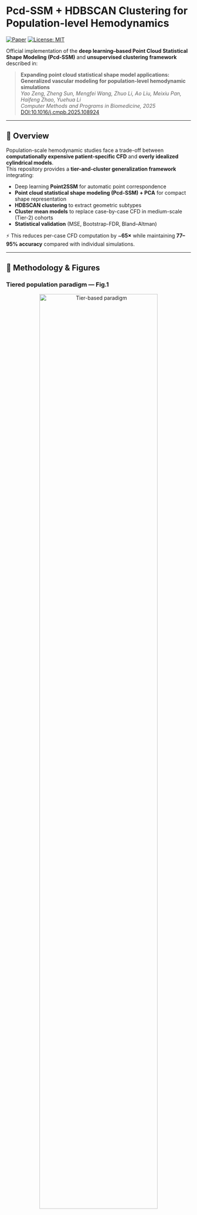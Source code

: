 # Pcd-SSM + HDBSCAN Clustering for Population-level Hemodynamics

[![Paper](https://img.shields.io/badge/Paper-CMPB%202025-blue)](https://doi.org/10.1016/j.cmpb.2025.108924)
[![License: MIT](https://img.shields.io/badge/License-MIT-green.svg)](LICENSE)

Official implementation of the **deep learning–based Point Cloud Statistical Shape Modeling (Pcd-SSM)** and **unsupervised clustering framework** described in:

> **Expanding point cloud statistical shape model applications: Generalized vascular modeling for population-level hemodynamic simulations**  
> *Yao Zeng, Zheng Sun, Mengfei Wang, Zhuo Li, Ao Liu, Meixiu Pan, Haifeng Zhao, Yuehua Li*  
> *Computer Methods and Programs in Biomedicine, 2025*  
> [DOI:10.1016/j.cmpb.2025.108924](https://doi.org/10.1016/j.cmpb.2025.108924)

---

## 🚀 Overview

Population-scale hemodynamic studies face a trade-off between **computationally expensive patient-specific CFD** and **overly idealized cylindrical models**.  
This repository provides a **tier-and-cluster generalization framework** integrating:

- Deep learning **Point2SSM** for automatic point correspondence  
- **Point cloud statistical shape modeling (Pcd-SSM) + PCA** for compact shape representation  
- **HDBSCAN clustering** to extract geometric subtypes  
- **Cluster mean models** to replace case-by-case CFD in medium-scale (Tier-2) cohorts  
- **Statistical validation** (MSE, Bootstrap-FDR, Bland–Altman)

⚡ This reduces per-case CFD computation by ~**65×** while maintaining **77–95% accuracy** compared with individual simulations.

---

## 🧩 Methodology & Figures

### Tiered population paradigm — **Fig.1**

<p align="center">
  <img src="docs/figures/fig1.png" width="80%" alt="Tier-based paradigm">
</p>

Our study defines three cohort levels:
- **Tier 1:** N ≤ Ncrit (global mean model feasible)  
- **Tier 2:** Ncrit < N < 10³ (high shape heterogeneity, computationally heavy)  
- **Tier 3:** N ≥ 10³ (large-scale, often simplified cylinders)

---

### Proposed workflow — **Fig.2**

<p align="center">
  <img src="docs/figures/fig2.png" width="90%" alt="Workflow">
</p>

The full pipeline integrates:
1. TOF-MRA data preprocessing & vessel reconstruction  
2. **Point2SSM** training for unsupervised point correspondence  
3. **Pcd-SSM + PCA** to compress shape space  
4. **HDBSCAN clustering** to identify geometric subtypes  
5. **Cluster mean model** generation  
6. CFD simulation & statistical validation

---

### CFD pipeline — **Fig.6**

<p align="center">
  <img src="docs/figures/fig3.png" width="90%" alt="CFD workflow">
</p>

We run **steady-state CFD** with:
- Carreau non-Newtonian blood model  
- Velocity inlet (0.45 m/s), zero-pressure outlet  
- ANSYS Fluent 2022 R2 (coupled solver, residual < 1e-5)

---

### Clustering results — **Fig.9**

<p align="center">
  <img src="docs/figures/fig4.png" width="90%" alt="Clustering results">
</p>

- Pcd-SSM produced **two robust clusters** with 66.7% data participation.  
- Traditional mesh-based SSM had more noise (only 43.3% clustered).  
- Pcd-SSM clusters clearly separate normal vs stenotic ICA morphologies.

---

### Section-wise hemodynamic validation — **Fig.11**

<p align="center">
  <img src="docs/figures/fig5.png" width="90%" alt="Section analysis">
</p>

- Red = Pcd-SSM cluster mean model  
- Blue = ideal cylindrical model  
- Boxplots = individual CFD results  
- Pcd-SSM nearly overlaps with individual median curves for WSS & pressure.

---

### Normal vs stenosed flow fields — **Fig.12**

<p align="center">
  <img src="docs/figures/fig6.png" width="90%" alt="Normal vs stenosis">
</p>

- Stenotic cluster: higher velocity peaks (0.88 m/s), sharper pressure drop, and WSS elevation.  
- Normal cluster: smoother velocity and pressure distribution.

---

## ⚙️ Installation

We recommend creating a Conda environment or running the quick install script.

### Option 1 — Conda environment (recommended)

    conda env create -f environment.yml
    conda activate pcd-ssm

### Option 2 — Quick install script

Please run the following command to install the required dependencies:

    bash setup.sh

The provided `environment.yml` contains all dependencies including PyTorch, Open3D, HDBSCAN, PyVista, and VTK.

---

## 📁 Dataset

Due to **data privacy restrictions**, we only provide **5 anonymized samples** each for training, validation, and testing under the `data/` directory.  
These samples are derived from real hospital patient data but fully anonymized for demonstration and reproducibility.

If you want to train on your own dataset, prepare:
- **TOF-MRA** scans (DICOM/NIfTI)
- Segmented STL / point cloud files
- Follow the same folder structure as provided samples.

---

## 🏋️ Training

Use the following command to train the model:

    python train.py -c cfgs/point2ssm.yaml

- `-c` specifies the configuration YAML file (default: `cfgs/point2ssm.yaml`).

---

## 🧪 Testing

Use the following command to test the model:

    python test.py -c experiments/vessels_normal/point2ssm_dgcnn/point2ssm.yaml

---

## ⚙️ Configuration

- All model configurations are defined in **YAML files**.  
- You can modify:
  - Dataset paths
  - Model architecture
  - Training hyperparameters
  - Evaluation settings

Example:

    dataset: vessels_normal
    model: dgcnn
    epochs: 200
    batch_size: 16
    learning_rate: 0.001

---

## 📚 More Information

- For additional code structure and configuration examples, please refer to the [original Point2SSM repository](https://anonymous.4open.science/r/PCD-SSM-07BE).  
- This implementation extends Point2SSM to **Tier-2 hemodynamic studies** by integrating PCA-based shape compression, HDBSCAN clustering, and CFD validation.

---

## 📊 Key Results

- **Critical sample size (Ncrit):** 40 → global mean models lose accuracy beyond this.  
- **Cluster mean models:** ~65× computational efficiency improvement, **77–95% MSE reduction** vs ideal cylinders.  
- Retain local curvature-induced **WSS hotspots**, **pressure drops**, and **velocity peaks**.

---

## 🧪 Citation

If you use this code or method in your research, please cite:

    @article{zeng2025pcdssm,
      title={Expanding Point Cloud Statistical Shape Model Applications: Generalized Vascular Modeling for Population-Level Hemodynamic Simulations},
      author={Yao Zeng and Zheng Sun and Mengfei Wang and Zhuo Li and Ao Liu and Meixiu Pan and Haifeng Zhao and Yuehua Li},
      journal={Computer Methods and Programs in Biomedicine},
      volume={269},
      pages={108924},
      year={2025},
      doi={10.1016/j.cmpb.2025.108924}
    }

---

## 📜 License

This project is licensed under the **MIT License** – see the [LICENSE](LICENSE) file for details.

---

## 🙌 Acknowledgments

- National Key R&D Program (No. 2023YFF1204800 & 2023YFF1204804)  
- National Natural Science Foundation of China (No. 8225024 & 81871329)  
- Shanghai Jiao Tong University Medicine and Engineering Interdisciplinary Program (No. YG2024LC08)  
- Shanghai 2023 “Explorer Plan” (No. 23TS1400400)
